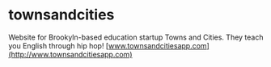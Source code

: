 # townsandcities
Website for Brookyln-based education startup Towns and Cities. They teach you English through hip hop! [www.townsandcitiesapp.com](http://www.townsandcitiesapp.com)
